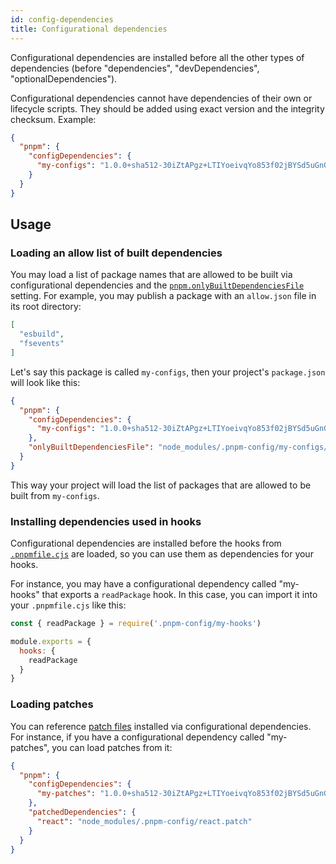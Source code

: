 ```yaml
---
id: config-dependencies
title: Configurational dependencies
---
```


Configurational dependencies are installed before all the other types of dependencies (before "dependencies", "devDependencies", "optionalDependencies").

Configurational dependencies cannot have dependencies of their own or lifecycle scripts. They should be added using exact version and the integrity checksum. Example:

```json
{
  "pnpm": {
    "configDependencies": {
      "my-configs": "1.0.0+sha512-30iZtAPgz+LTIYoeivqYo853f02jBYSd5uGnGpkFV0M3xOt9aN73erkgYAmZU43x4VfqcnLxW9Kpg3R5LC4YYw=="
    }
  }
}
```

## Usage

### Loading an allow list of built dependencies

You may load a list of package names that are allowed to be built via configurational dependencies and the [`pnpm.onlyBuiltDependenciesFile`] setting. For example, you may publish a package with an `allow.json` file in its root directory:

```json
[
  "esbuild",
  "fsevents"
]
```

Let's say this package is called `my-configs`, then your project's `package.json` will look like this:

```json
{
  "pnpm": {
    "configDependencies": {
      "my-configs": "1.0.0+sha512-30iZtAPgz+LTIYoeivqYo853f02jBYSd5uGnGpkFV0M3xOt9aN73erkgYAmZU43x4VfqcnLxW9Kpg3R5LC4YYw=="
    },
    "onlyBuiltDependenciesFile": "node_modules/.pnpm-config/my-configs/allow.json"
  }
}
```

This way your project will load the list of packages that are allowed to be built from `my-configs`.

[`pnpm.onlyBuiltDependenciesFile`]: package_json.md#pnpmonlybuiltdependenciesfile

### Installing dependencies used in hooks

Configurational dependencies are installed before the hooks from [`.pnpmfile.cjs`] are loaded, so you can use them as dependencies for your hooks.

For instance, you may have a configurational dependency called "my-hooks" that exports a `readPackage` hook. In this case, you can import it into your `.pnpmfile.cjs` like this:

```js
const { readPackage } = require('.pnpm-config/my-hooks')

module.exports = {
  hooks: {
    readPackage
  }
}
```

[`.pnpmfile.cjs`]: ./pnpmfile.md

### Loading patches

You can reference [patch files] installed via configurational dependencies. For instance, if you have a configurational dependency called "my-patches", you can load patches from it:

```json
{
  "pnpm": {
    "configDependencies": {
      "my-patches": "1.0.0+sha512-30iZtAPgz+LTIYoeivqYo853f02jBYSd5uGnGpkFV0M3xOt9aN73erkgYAmZU43x4VfqcnLxW9Kpg3R5LC4YYw=="
    },
    "patchedDependencies": {
      "react": "node_modules/.pnpm-config/react.patch"
    }
  }
}
```

[patch files]: ./cli/patch.md

